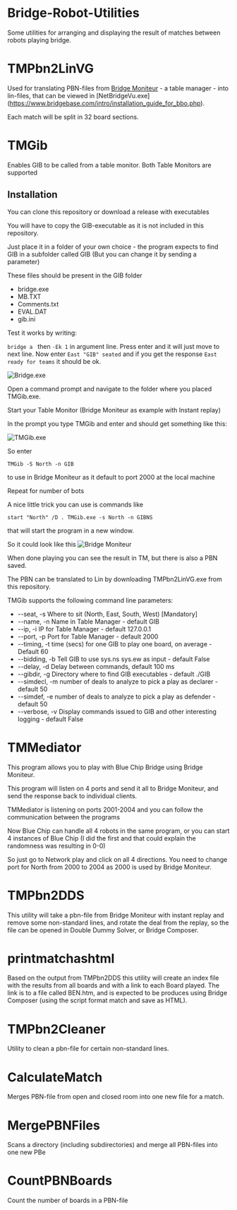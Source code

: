 # Bridge-Robot-Utilities
Some utilities for arranging and displaying the result of matches between robots playing bridge.

# TMPbn2LinVG 
Used for translating PBN-files from [Bridge Moniteur](http://www.wbridge5.com/bm.htm) - a table manager - into lin-files, that can be viewed in [NetBridgeVu.exe] (https://www.bridgebase.com/intro/installation_guide_for_bbo.php).

Each match will be split in 32 board sections.

# TMGib
Enables GIB to be called from a table monitor. Both Table Monitors are supported

## Installation
You can clone this repository or download a release with executables

You will have to copy the GIB-executable as it is not included in this repository.

Just place it in a folder of your own choice - the program expects to find GIB in a subfolder called GIB (But you can change it by sending a parameter)

These files should be present in the GIB folder

- bridge.exe
- MB.TXT
- Comments.txt
- EVAL.DAT
- gib.ini

Test it works by writing:

```bridge a ```
then ```-Ek 1``` in argument line. 
Press enter and it will just move to next line. 
Now enter ```East "GIB" seated``` and if you get the response ```East ready for teams``` it should be ok.

![Bridge.exe](./images/GIB.png)

Open a command prompt and navigate to the folder where you placed TMGib.exe.

Start your Table Monitor (Bridge Moniteur as example with Instant replay)

In the prompt you type TMGib and enter and should get something like this:

![TMGib.exe](./images/TMGib.png)

So enter

```TMGib -S North -n GIB```

to use in Bridge Moniteur as it default to port 2000 at the local machine

Repeat for number of bots

A nice little trick you can use is commands like

```start "North" /D . TMGib.exe -s North -n GIBNS```

that will start the program in a new window.

So it could look like this
![Bridge Moniteur](./images/BM_In_Action.png)

When done playing you can see the result in TM, but there is also a PBN saved.

The PBN can be translated to Lin by downloading TMPbn2LinVG.exe from this repository.

TMGib supports the following command line parameters:

-  --seat, -s       Where to sit (North, East, South, West) [Mandatory]
-  --name, -n       Name in Table Manager - default GIB
-  --ip, -i         IP for Table Manager - default 127.0.0.1
-  --port, -p       Port for Table Manager - default 2000
-  --timing, -t     time (secs) for one GIB to play one board, on average - Default 60
-  --bidding, -b    Tell GIB to use sys.ns sys.ew as input - default False
-  --delay, -d      Delay between commands, default 100 ms
-  --gibdir, -g     Directory where to find GIB executables - default ./GIB
-  --simdecl, -m    number of deals to analyze to pick a play as declarer - default 50
-  --simdef, -e     number of deals to analyze to pick a play as defender - default 50
-  --verbose, -v    Display commands issued to GIB and other interesting logging - default False


# TMMediator
This program allows you to play with Blue Chip Bridge using Bridge Moniteur.

This program will listen on 4 ports and send it all to Bridge Moniteur, and send the response back to individual clients.

TMMediator is listening on ports 2001-2004 and you can follow the communication between the programs

Now Blue Chip can handle all 4 robots in the same program, or you can start 4 instances of Blue Chip (I did the first and that could explain the randomness was resulting in 0-0)

So just go to Network play and click on all 4 directions. You need to change port for North from 2000 to 2004 as 2000 is used by Bridge Moniteur.

# TMPbn2DDS

This utility will take a pbn-file from Bridge Moniteur with instant replay and remove some non-standard lines, and rotate the deal from the replay, so the file can be opened in Double Dummy Solver, or Bridge Composer.

# printmatchashtml

Based on the output from TMPbn2DDS this utility will create an index file with the results from all boards and with a link to each Board played. The link is to a file called BEN.htm, and is expected to be produces using Bridge Composer (using the script format match and save as HTML).

# TMPbn2Cleaner

Utility to clean a pbn-file for certain non-standard lines.

# CalculateMatch

Merges PBN-file from open and closed room into one new file for a match.

# MergePBNFiles
Scans a directory (including subdirectories) and merge all PBN-files into one new PBe

# CountPBNBoards
Count the number of boards in a PBN-file
